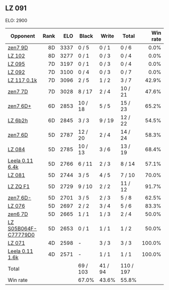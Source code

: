 ## LZ 091 ##

ELO: 2900

Opponent | Rank | ELO | Black | Write | Total | Win rate
---------|-----:|----:|-------|-------|-------|-------:
[zen7 9D](zen7%209D.md) | 8D | 3337 | 0 / 5 | 0 / 1 | 0 / 6 | 0.0%
[LZ 102](LZ%20102.md) | 8D | 3277 | 0 / 1 | 0 / 3 | 0 / 4 | 0.0%
[LZ 095](LZ%20095.md) | 7D | 3197 | 0 / 1 | 0 / 3 | 0 / 4 | 0.0%
[LZ 092](LZ%20092.md) | 7D | 3100 | 0 / 4 | 0 / 3 | 0 / 7 | 0.0%
[LZ 117 0.1k](LZ%20117%200.1k.md) | 7D | 3096 | 2 / 5 | 1 / 2 | 3 / 7 | 42.9%
[zen7 7D](zen7%207D.md) | 7D | 3028 | 8 / 17 | 2 / 4 | 10 / 21 | 47.6%
[zen7 6D+](zen7%206D+.md) | 6D | 2853 | 10 / 18 | 5 / 5 | 15 / 23 | 65.2%
[LZ 6b2h](LZ%206b2h.md) | 6D | 2845 | 3 / 3 | 9 / 19 | 12 / 22 | 54.5%
[zen7 6D](zen7%206D.md) | 5D | 2787 | 12 / 20 | 2 / 4 | 14 / 24 | 58.3%
[LZ 084](LZ%20084.md) | 5D | 2785 | 10 / 13 | 3 / 6 | 13 / 19 | 68.4%
[Leela 0.11 6.4k](Leela%200.11%206.4k.md) | 5D | 2766 | 6 / 11 | 2 / 3 | 8 / 14 | 57.1%
[LZ 081](LZ%20081.md) | 5D | 2744 | 3 / 5 | 4 / 5 | 7 / 10 | 70.0%
[LZ ZQ F1](LZ%20ZQ%20F1.md) | 5D | 2729 | 9 / 10 | 2 / 2 | 11 / 12 | 91.7%
[zen7 6D-](zen7%206D-.md) | 5D | 2701 | 3 / 5 | 2 / 3 | 5 / 8 | 62.5%
[LZ 076](LZ%20076.md) | 5D | 2697 | 2 / 2 | 3 / 4 | 5 / 6 | 83.3%
[zen6 7D](zen6%207D.md) | 5D | 2665 | 1 / 1 | 1 / 3 | 2 / 4 | 50.0%
[LZ S05B064F-C77779D0](LZ%20S05B064F-C77779D0.md) | 5D | 2653 | 0 / 1 | 1 / 1 | 1 / 2 | 50.0%
[LZ 071](LZ%20071.md) | 4D | 2598 | - | 3 / 3 | 3 / 3 | 100.0%
[Leela 0.11 1.6k](Leela%200.11%201.6k.md) | 4D | 2571 | - | 1 / 1 | 1 / 1 | 100.0%
Total | | | 69 / 103 | 41 / 94 | 110 / 197 | 
Win rate| | | 67.0% | 43.6% | 55.8% | 
